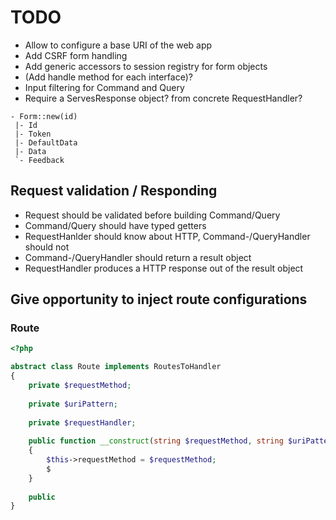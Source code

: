 # TODO

* Allow to configure a base URI of the web app
* Add CSRF form handling
* Add generic accessors to session registry for form objects
* (Add handle method for each interface)?
* Input filtering for Command and Query
* Require a ServesResponse object? from concrete RequestHandler?

```
- Form::new(id)
 |- Id
 |- Token
 |- DefaultData
 |- Data
 `- Feedback
```

## Request validation / Responding

* Request should be validated before building Command/Query
* Command/Query should have typed getters
* RequestHanlder should know about HTTP, Command-/QueryHandler should not
* Command-/QueryHandler should return a result object
* RequestHandler produces a HTTP response out of the result object

## Give opportunity to inject route configurations

### Route

```php
<?php

abstract class Route implements RoutesToHandler
{
    private $requestMethod;
    
    private $uriPattern;
    
    private $requestHandler;
    
    public function __construct(string $requestMethod, string $uriPattern, HandlesRequest $requestHandler)
    {
        $this->requestMethod = $requestMethod;
        $
    }
    
    public
}
```